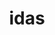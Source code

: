 ---
ee_id: '4466'
site: '1'
type: '2'
url: 2019-058-idas
title: idas
year: '2019'
display_year: '2019'
medium: IQDemy Premium UV ink on IKEA LINNMON table tops
dims: 299.72 x 299.72 x 3.81 cm
pitch: ''
ps: ''
live_url: ''
related: ''
youtube: ''
related_code: ''
imgs: idas-2019-058-db-gn--xxzR.jpg
subheading: ''
download: ''
add_credit: ''
commission: ''
layout: things-i-made
---